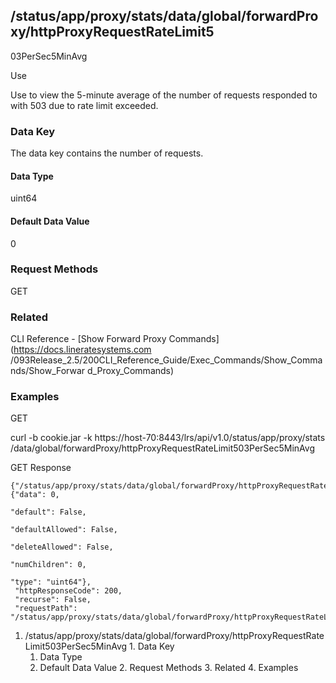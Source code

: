 ## /status/app/proxy/stats/data/global/forwardProxy/httpProxyRequestRateLimit5
03PerSec5MinAvg

Use

Use to view the 5-minute average of the number of requests responded to with
503 due to rate limit exceeded.

### Data Key

The data key contains the number of requests.

#### Data Type

uint64

#### Default Data Value

0

### Request Methods

GET

### Related

CLI Reference - [Show Forward Proxy Commands](https://docs.lineratesystems.com
/093Release_2.5/200CLI_Reference_Guide/Exec_Commands/Show_Commands/Show_Forwar
d_Proxy_Commands)

### Examples

GET

curl -b cookie.jar -k https://host-70:8443/lrs/api/v1.0/status/app/proxy/stats
/data/global/forwardProxy/httpProxyRequestRateLimit503PerSec5MinAvg

GET Response

    
    {"/status/app/proxy/stats/data/global/forwardProxy/httpProxyRequestRateLimit503PerSec5MinAvg": {"data": 0,
                                                                                                     "default": False,
                                                                                                     "defaultAllowed": False,
                                                                                                     "deleteAllowed": False,
                                                                                                     "numChildren": 0,
                                                                                                     "type": "uint64"},
     "httpResponseCode": 200,
     "recurse": False,
     "requestPath": "/status/app/proxy/stats/data/global/forwardProxy/httpProxyRequestRateLimit503PerSec5MinAvg"}
    

  1. /status/app/proxy/stats/data/global/forwardProxy/httpProxyRequestRateLimit503PerSec5MinAvg
    1. Data Key
      1. Data Type
      2. Default Data Value
    2. Request Methods
    3. Related
    4. Examples

